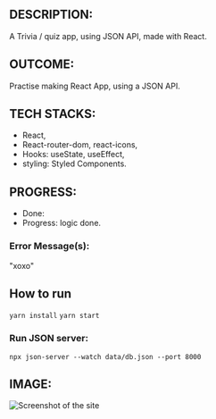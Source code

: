 
## DESCRIPTION:
A Trivia / quiz app, using JSON API, made with React.

## OUTCOME:
Practise making React App, using a JSON API.

## TECH STACKS:
- React,
- React-router-dom, react-icons,
- Hooks: useState, useEffect,
- styling: Styled Components.

## PROGRESS:
- Done: 
- Progress: logic done.

### Error Message(s):
"xoxo"

## How to run
`yarn install`
`yarn start`
### Run JSON server:
`npx json-server --watch data/db.json --port 8000`


## IMAGE:
![Screenshot of the site](./screenshots/bs-03-zoobar-600.jpg)
